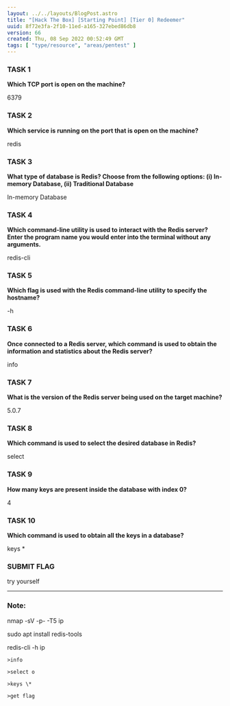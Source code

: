 ```yaml
---
layout: ../../layouts/BlogPost.astro
title: "[Hack The Box] [Starting Point] [Tier 0] Redeemer"
uuid: 8f72e3fa-2f10-11ed-a165-327ebed86db8
version: 66
created: Thu, 08 Sep 2022 00:52:49 GMT
tags: [ "type/resource", "areas/pentest" ]
---
```


### **TASK 1**

**Which TCP port is open on the machine?**

6379

### **TASK 2**

**Which service is running on the port that is open on the machine?**

redis

### **TASK 3**

**What type of database is Redis? Choose from the following options: (i) In-memory Database, (ii) Traditional Database**

In-memory Database

### **TASK 4**

**Which command-line utility is used to interact with the Redis server? Enter the program name you would enter into the terminal without any arguments.**

redis-cli

### **TASK 5**

**Which flag is used with the Redis command-line utility to specify the hostname?**

\-h

### **TASK 6**

**Once connected to a Redis server, which command is used to obtain the information and statistics about the Redis server?**

info

### **TASK 7**

**What is the version of the Redis server being used on the target machine?**

5\.0.7

### **TASK 8**

**Which command is used to select the desired database in Redis?**

select

### **TASK 9**

**How many keys are present inside the database with index 0?**

4

### **TASK 10**

**Which command is used to obtain all the keys in a database?**

keys \*

### **SUBMIT FLAG**

try yourself

---

### Note:

nmap  -sV  -p-  -T5  ip

sudo apt install redis-tools

redis-cli  -h  ip

    >info

    >select o

    >keys \*

    >get flag